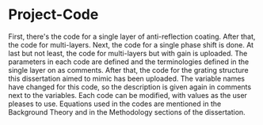 # Project-Code
First, there's the code for a single layer of anti-reflection coating.
After that, the code for multi-layers. 
Next, the code for a single phase shift is done.
At last but not least, the code for multi-layers but with gain is uploaded.
The parameters in each code are defined and the terminologies defined in  the single layer on as comments.
After that, the code for the grating structure this dissertation aimed to mimic has been uploaded.
The variable names have changed for this code, so the description is given again in comments next to the variables.
Each code can be modified, with values as the user pleases to use.
Equations used in the codes are mentioned in the Background Theory and in the Methodology sections of the dissertation.
